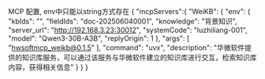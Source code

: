 MCP 配置, env中只能以string方式存在
{
    "mcpServers":{
        "WeiKB": {
            "env": {
                "kbIds": "",
                "fieldIds": "doc-202506040001",
                "knowledge": "背景知识",
                "server_url": "http://192.168.3.23:30012",
                "systemCode": "luzhiliang-001",
                "model": "Qwen3-30B-A3B",
                "replyOrigin": 1
            },
            "args": [
                "hwsoftmcp_weikb@0.1.5"
            ],
            "command": "uvx",
            "description": "华微软件提供的知识库服务，可以通过该服务与华微软件建立的知识库进行交互，检索知识库内容，获得相关信息"
        }
    }
}